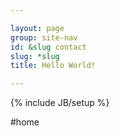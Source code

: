 ```yaml
---

layout: page
group: site-nav
id: &slug contact
slug: *slug
title: Hello World!

---
```

{% include JB/setup %}

#home
